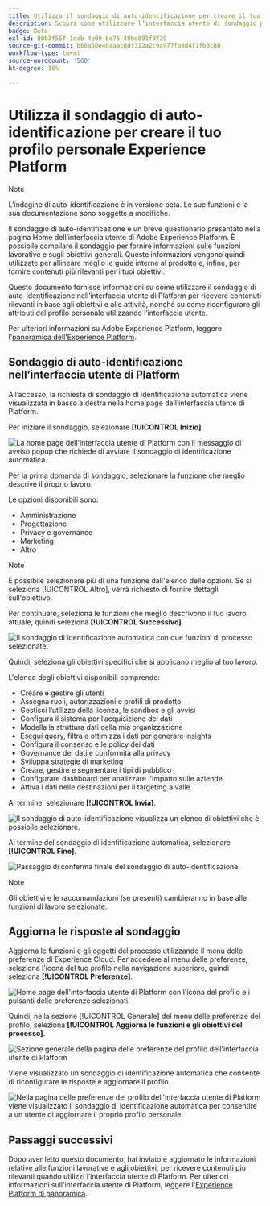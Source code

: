```yaml
---
title: Utilizza il sondaggio di auto-identificazione per creare il tuo profilo personale Experience Platform
description: Scopri come utilizzare l’interfaccia utente di sondaggio per l’auto-identificazione per ricevere contenuti rilevanti in base alle funzioni lavorative e agli obiettivi correlati.
badge: Beta
exl-id: 80b3f55f-1eab-4a99-be75-49bd091f9739
source-git-commit: b66a50e40aaac8df312a2c9a977fb8d4f1fb0c80
workflow-type: tm+mt
source-wordcount: '560'
ht-degree: 16%

---
```


# Utilizza il sondaggio di auto-identificazione per creare il tuo profilo personale Experience Platform

>[!NOTE]
>
>L’indagine di auto-identificazione è in versione beta. Le sue funzioni e la sua documentazione sono soggette a modifiche.

Il sondaggio di auto-identificazione è un breve questionario presentato nella pagina Home dell’interfaccia utente di Adobe Experience Platform. È possibile compilare il sondaggio per fornire informazioni sulle funzioni lavorative e sugli obiettivi generali. Queste informazioni vengono quindi utilizzate per allineare meglio le guide interne al prodotto e, infine, per fornire contenuti più rilevanti per i tuoi obiettivi.

Questo documento fornisce informazioni su come utilizzare il sondaggio di auto-identificazione nell’interfaccia utente di Platform per ricevere contenuti rilevanti in base agli obiettivi e alle attività, nonché su come riconfigurare gli attributi del profilo personale utilizzando l’interfaccia utente.

Per ulteriori informazioni su Adobe Experience Platform, leggere l&#39;[panoramica dell&#39;Experience Platform](home.md).

## Sondaggio di auto-identificazione nell’interfaccia utente di Platform

All’accesso, la richiesta di sondaggio di identificazione automatica viene visualizzata in basso a destra nella home page dell’interfaccia utente di Platform.

Per iniziare il sondaggio, selezionare **[!UICONTROL Inizio]**.

![La home page dell&#39;interfaccia utente di Platform con il messaggio di avviso popup che richiede di avviare il sondaggio di identificazione automatica.](./images/survey/survey-prompt.png)

Per la prima domanda di sondaggio, selezionare la funzione che meglio descrive il proprio lavoro.

Le opzioni disponibili sono:

* Amministrazione
* Progettazione
* Privacy e governance
* Marketing
* Altro

>[!NOTE]
>
>È possibile selezionare più di una funzione dall&#39;elenco delle opzioni. Se si seleziona [!UICONTROL Altro], verrà richiesto di fornire dettagli sull&#39;obiettivo.

Per continuare, seleziona le funzioni che meglio descrivono il tuo lavoro attuale, quindi seleziona **[!UICONTROL Successivo]**.

![Il sondaggio di identificazione automatica con due funzioni di processo selezionate.](./images/survey/select-functions.png)

Quindi, seleziona gli obiettivi specifici che si applicano meglio al tuo lavoro.

L&#39;elenco degli obiettivi disponibili comprende:

* Creare e gestire gli utenti
* Assegna ruoli, autorizzazioni e profili di prodotto
* Gestisci l’utilizzo della licenza, le sandbox e gli avvisi
* Configura il sistema per l’acquisizione dei dati
* Modella la struttura dati della mia organizzazione
* Esegui query, filtra e ottimizza i dati per generare insights
* Configura il consenso e le policy dei dati
* Governance dei dati e conformità alla privacy
* Sviluppa strategie di marketing
* Creare, gestire e segmentare i tipi di pubblico
* Configurare dashboard per analizzare l&#39;impatto sulle aziende
* Attiva i dati nelle destinazioni per il targeting a valle

Al termine, selezionare **[!UICONTROL Invia]**.

![Il sondaggio di auto-identificazione visualizza un elenco di obiettivi che è possibile selezionare.](./images/survey/select-objectives.png)

Al termine del sondaggio di identificazione automatica, selezionare **[!UICONTROL Fine]**.

![Passaggio di conferma finale del sondaggio di auto-identificazione.](./images/survey/survey-complete.png)

>[!NOTE]
>
>Gli obiettivi e le raccomandazioni (se presenti) cambieranno in base alle funzioni di lavoro selezionate.

## Aggiorna le risposte al sondaggio

Aggiorna le funzioni e gli oggetti del processo utilizzando il menu delle preferenze di Experience Cloud. Per accedere al menu delle preferenze, seleziona l&#39;icona del tuo profilo nella navigazione superiore, quindi seleziona **[!UICONTROL Preferenze]**.

![Home page dell&#39;interfaccia utente di Platform con l&#39;icona del profilo e i pulsanti delle preferenze selezionati.](./images/survey/preferences.png)

Quindi, nella sezione [!UICONTROL Generale] del menu delle preferenze del profilo, seleziona **[!UICONTROL Aggiorna le funzioni e gli obiettivi del processo]**.

![Sezione generale della pagina delle preferenze del profilo dell&#39;interfaccia utente di Platform](./images/survey/update.png)

Viene visualizzato un sondaggio di identificazione automatica che consente di riconfigurare le risposte e aggiornare il profilo.

![Nella pagina delle preferenze del profilo dell&#39;interfaccia utente di Platform viene visualizzato il sondaggio di identificazione automatica per consentire a un utente di aggiornare il proprio profilo personale.](./images/survey/new-survey.png)

## Passaggi successivi

Dopo aver letto questo documento, hai inviato e aggiornato le informazioni relative alle funzioni lavorative e agli obiettivi, per ricevere contenuti più rilevanti quando utilizzi l’interfaccia utente di Platform. Per ulteriori informazioni sull&#39;interfaccia utente di Platform, leggere l&#39;[Experience Platform di panoramica](home.md).
